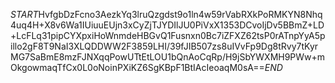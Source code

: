 $START$HvfgbDzFcno3AezkYq3lruQzgdst9o1ln4w59rVabRXkPoRMKYN8Nhq4uq4H+X8v6Wa1IUiuuEUjn3xCyZjTJYDIlJU0PiVxX1353DCvoIjDv5BBmZ+LD+LcFLq31pipCYXpxiHoWnmdeHBGvQ1Fusnxn0Bc7iZFXZ62tsP0rATnpYyA5pillo2gF8T9NaI3XLQDDWW2F3859LHI/39fJIB507zs8uIVvFp9Dg8tRvy7tKyrMG7SaBmE8mzFJNXqqPowUTtEtLOU1bQnAoCqRp/H9jSbYWXMH9PWw+mOkgowmaqTfCx0L0oNoinPXiKZ6SgKBpF1BtIAcIeoaqM0sA==$END$